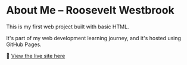 # About Me – Roosevelt Westbrook

This is my first web project built with basic HTML.

It's part of my web development learning journey, and it's hosted using GitHub Pages.

🔗 [View the live site here](https://roosevelt-w.github.io/about-me/)
